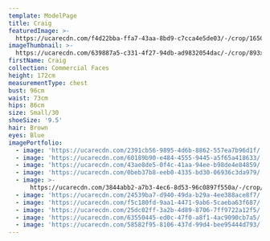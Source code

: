 ```yaml
---
template: ModelPage
title: Craig
featuredImage: >-
  https://ucarecdn.com/f4d22bba-ffa7-43aa-8bd9-c7cca4e5de03/-/crop/1650x993/0,0/-/preview/
imageThumbnail: >-
  https://ucarecdn.com/639887a5-c331-4f27-94db-ad9832054dac/-/crop/893x1224/307,95/-/preview/
firstName: Craig
collection: Commercial Faces
height: 172cm
measurementType: chest
bust: 96cm
waist: 73cm
hips: 86cm
size: Small/30
shoeSize: '9.5'
hair: Brown
eyes: Blue
imagePortfolio:
  - image: 'https://ucarecdn.com/2391cb56-9895-4d6b-8862-557ea7b96d1f/'
  - image: 'https://ucarecdn.com/60189b90-e484-4555-9445-a5f65a418633/'
  - image: 'https://ucarecdn.com/43ae8de5-0f4c-41aa-94ee-b98de4e84859/'
  - image: 'https://ucarecdn.com/0beb37b8-eeb0-4335-bd30-06936c3da979/'
  - image: >-
      https://ucarecdn.com/3844abb2-a7b3-4ec6-8d53-96c0897f550a/-/crop/1532x1100/86,0/-/preview/
  - image: 'https://ucarecdn.com/24539ba7-d940-49da-b29a-4ee388ace8f7/'
  - image: 'https://ucarecdn.com/f5c180fd-9aa1-4471-9ab6-5caeba63f687/'
  - image: 'https://ucarecdn.com/25dc02ff-3a2b-4d89-8706-7ff9722a12f5/'
  - image: 'https://ucarecdn.com/63550445-ed0c-47f0-a8f1-4ac9090cb7a5/'
  - image: 'https://ucarecdn.com/58582f95-8106-437d-99d4-bee95444d793/'
---
```


